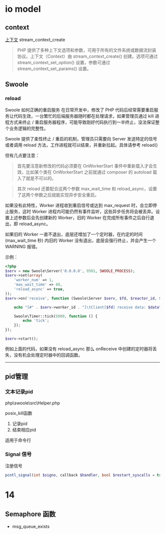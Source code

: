 # io model

## context

[上下文](https://www.php.net/manual/zh/context.php)
stream_context_create

> PHP 提供了多种上下文选项和参数，可用于所有的文件系统或数据流封装协议。上下文（Context）由 stream_context_create() 创建。选项可通过 stream_context_set_option() 设置，参数可通过 stream_context_set_params() 设置。

## Swoole

### reload

Swoole 如何正确的重启服务
在日常开发中，修改了 PHP 代码后经常需要重启服务让代码生效，一台繁忙的后端服务器随时都在处理请求，如果管理员通过 kill 进程方式来终止 / 重启服务器程序，可能导致刚好代码执行到一半终止，没法保证整个业务逻辑的完整性。

Swoole 提供了柔性终止 / 重启的机制，管理员只需要向 Server 发送特定的信号或者调用 reload 方法，工作进程就可以结束，并重新拉起。具体请参考 reload()

但有几点要注意：

> 首先要注意新修改的代码必须要在 OnWorkerStart 事件中重新载入才会生效，比如某个类在 OnWorkerStart 之前就通过 composer 的 autoload 载入了就是不可以的。

> 其次 reload 还要配合这两个参数 max_wait_time 和 reload_async，设置了这两个参数之后就能实现异步安全重启。

如果没有此特性，Worker 进程收到重启信号或达到 max_request 时，会立即停止服务，这时 Worker 进程内可能仍然有事件监听，这些异步任务将会被丢弃。设置上述参数后会先创建新的 Worker，旧的 Worker 在完成所有事件之后自行退出，即 reload_async。

如果旧的 Worker 一直不退出，底层还增加了一个定时器，在约定的时间 (max_wait_time 秒) 内旧的 Worker 没有退出，底层会强行终止，并会产生一个 WARNING 报错。

示例：
```php
<?php
$serv = new Swoole\Server('0.0.0.0', 9501, SWOOLE_PROCESS);
$serv->set(array(
    'worker_num' => 1,
    'max_wait_time' => 60,
    'reload_async' => true,
));
$serv->on('receive', function (Swoole\Server $serv, $fd, $reactor_id, $data) {

    echo "[#" . $serv->worker_id . "]\tClient[$fd] receive data: $data\n";

    Swoole\Timer::tick(5000, function () {
        echo 'tick';
    });
});

$serv->start();
```
例如上面的代码，如果没有 reload_async 那么 onReceive 中创建的定时器将丢失，没有机会处理定时器中的回调函数。

------

## pid管理

### 文本记录pid

php\swoole\src\Helper.php

posix_kill函数

1. 记录pid
2. 结束相应pid

适用于命令行

### Signal 信号

注册信号
```php
pcntl_signal(int $signo, callback $handler, bool $restart_syscalls = true): bool
```

# 14

## Semaphore 函数

* msg_queue_exists
